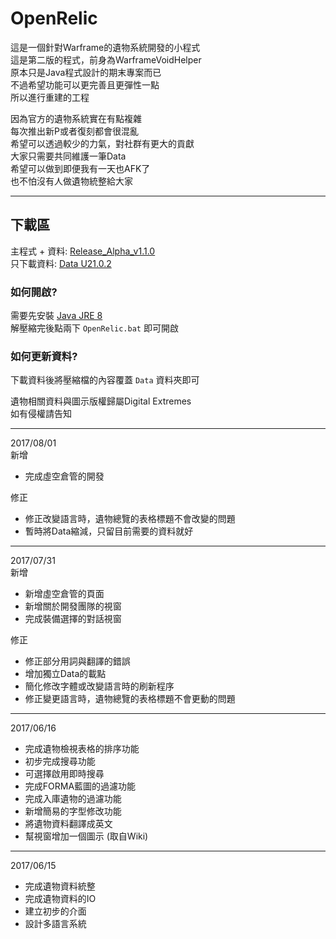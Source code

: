 # OpenRelic  
  
這是一個針對Warframe的遺物系統開發的小程式  
這是第二版的程式，前身為WarframeVoidHelper  
原本只是Java程式設計的期末專案而已  
不過希望功能可以更完善且更彈性一點  
所以進行重建的工程  
  
因為官方的遺物系統實在有點複雜  
每次推出新P或者復刻都會很混亂  
希望可以透過較少的力氣，對社群有更大的貢獻  
大家只需要共同維護一筆Data  
希望可以做到即便我有一天也AFK了  
也不怕沒有人做遺物統整給大家  
  
***
## 下載區  
主程式 + 資料: [Release_Alpha_v1.1.0](https://goo.gl/BcpJ6r)  
只下載資料: [Data U21.0.2](https://goo.gl/cHWJTw)  
  
### 如何開啟?  
需要先安裝 [Java JRE 8](http://www.oracle.com/technetwork/java/javase/downloads/jre8-downloads-2133155.html)  
解壓縮完後點兩下 `OpenRelic.bat` 即可開啟  
  
### 如何更新資料?  
下載資料後將壓縮檔的內容覆蓋 `Data` 資料夾即可

遺物相關資料與圖示版權歸屬Digital Extremes  
如有侵權請告知  
  
***
2017/08/01  
新增  
+ 完成虛空倉管的開發
  
修正  
+ 修正改變語言時，遺物總覽的表格標題不會改變的問題
+ 暫時將Data縮減，只留目前需要的資料就好
   
***
2017/07/31  
新增  
+ 新增虛空倉管的頁面
+ 新增關於開發團隊的視窗
+ 完成裝備選擇的對話視窗
  
修正  
+ 修正部分用詞與翻譯的錯誤
+ 增加獨立Data的載點
+ 簡化修改字體或改變語言時的刷新程序
+ 修正變更語言時，遺物總覽的表格標題不會更動的問題
  
***
2017/06/16
+ 完成遺物檢視表格的排序功能
+ 初步完成搜尋功能
+ 可選擇啟用即時搜尋
+ 完成FORMA藍圖的過濾功能  
+ 完成入庫遺物的過濾功能  
+ 新增簡易的字型修改功能
+ 將遺物資料翻譯成英文
+ 幫視窗增加一個圖示 (取自Wiki)
  
***
2017/06/15  
+ 完成遺物資料統整
+ 完成遺物資料的IO
+ 建立初步的介面
+ 設計多語言系統
